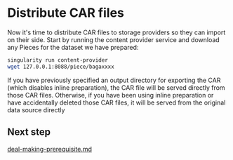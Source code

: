 # Distribute CAR files

Now it's time to distribute CAR files to storage providers so they can import on their side. Start by running the content provider service and download any Pieces for the dataset we have prepared:

```sh
singularity run content-provider
wget 127.0.0.1:8088/piece/bagaxxxx
```

If you have previously specified an output directory for exporting the CAR (which disables inline preparation), the CAR file will be served directly from those CAR files. Otherwise, if you have been using inline preparation or have accidentally deleted those CAR files, it will be served from the original data source directly

## Next step

[deal-making-prerequisite.md](../deal-making/deal-making-prerequisite.md "mention")
